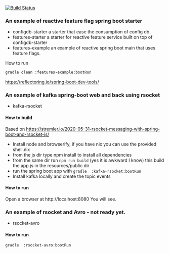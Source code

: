 [![Build Status](https://www.travis-ci.com/barakb/starters.svg?branch=master)](https://www.travis-ci.com/barakb/starters)
### An example of reactive feature flag spring boot starter 

* configdb-starter a starter that ease the consumption of config db.
* features-starter a starter for reactive feature service built on top of configdb-starter
* features-example an example of reactive spring boot main that uses feature flags.

How to run


```bash
gradle clean :features-example:bootRun
```

https://reflectoring.io/spring-boot-dev-tools/


### An example of kafka spring-boot web and back using rsocket
* kafka-rsocket 

#### How to build
Based on https://stremler.io/2020-05-31-rsocket-messaging-with-spring-boot-and-rsocket-js/
* Install node and browserify, if you have nix you can use the provided shell.nix
* from the js dir type npm install to install all dependencies
* from the same dir run `npm run build` (yes it is awkward I know) this build the app.js in the resources/public dir
* run the spring boot app with `gradle  :kafka-rsocket:bootRun`
* Install kafka locally and create the topic events

#### How to run
Open a browser at http://localhost:8080
You will see.


### An example of rsocket and Avro - not ready yet.
* rsocket-avro
#### How to run 
`gradle  :rsocket-avro:bootRun`

